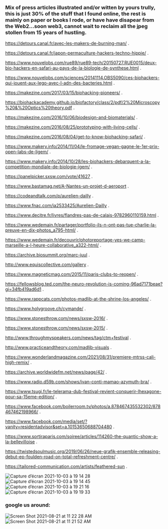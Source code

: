 ### Mix of press articles illustrated and/or witten by yours trully, this is just 30% of the stuff that I found online, the rest is mainly on paper or books I rode, or have have disapear from the Web2...soon web3, cannot wait to reclaim all the jpeg stollen from 15 years of hustling.



https://detours.canal.fr/avec-les-makers-de-burning-man/
.

https://detours.canal.fr/japon-permaculture-hackers-techno-hippie/
.

https://www.nouvelobs.com/rue89/rue89-tech/20150727.RUE0015/deux-bio-hackers-en-safari-au-pays-de-la-biologie-de-synthese.html
.

https://www.nouvelobs.com/sciences/20141114.OBS5090/ces-biohackers-qui-jouent-aux-lego-avec-l-adn-des-bacteries.html
.

https://makezine.com/2017/03/15/biohacking-pioneers/
.

https://biohackacademy.github.io/biofactory/class/2/pdf/2%20Microscopy%20&%20Optics%20theory.pdf
.

https://makezine.com/2016/10/06/biodesign-and-biomaterials/
.

https://makezine.com/2016/08/25/prototyping-with-living-cells/
.

https://makezine.com/2016/08/04/get-to-know-biohacking-safari/
.

https://www.makery.info/2014/11/04/le-fromage-vegan-gagne-le-1er-prix-open-labs-de-ligem/
.

https://www.makery.info/2014/10/28/les-biohackers-debarquent-a-la-competition-mondiale-de-biologie-igem/
.

https://panelpicker.sxsw.com/vote/41627
.

https://www.bastamag.net/A-Nantes-un-projet-d-aeroport
.

https://codeandtalk.com/p/aurelien-dailly
.

https://www.fnac.com/ia2533425/Aurelien-Dailly
.

https://www.decitre.fr/livres/flandres-pas-de-calais-9782960110159.html
.

https://www.wedemain.fr/partager/portfolio-ils-n-ont-pas-tue-charlie-la-preuve-en-dix-photos_a795-html/
.

https://www.wedemain.fr/decouvrir/photoreportage-yes-we-camp-marseille-a-l-heure-collaborative_a322-html/
.

https://archive.biosummit.org/marc-juul
.

http://www.equiscollective.com/gallery
.

https://www.magneticmag.com/2015/11/paris-clubs-to-reopen/
.

https://fellowsblog.ted.com/the-neuro-revolution-is-coming-96ad7171beae?gi=34fb419ad6d1
.

https://www.rappcats.com/photos-madlib-at-the-shrine-los-angeles/
.

https://www.holygroove.ch/cymande/
.

https://www.stonesthrow.com/news/sxsw-2016/
.

https://www.stonesthrow.com/news/sxsw-2015/
.

http://www.throughmyspeakers.com/news/tag/ctm+festival
.

http://www.practiceandtheory.com/madlib-visuals
.

https://www.wonderlandmagazine.com/2021/08/31/premiere-mtrss-cali-high-remix/
.

https://archive.worldwidefm.net/news/page/42/
.

https://www.radio.d59b.com/shows/ivan-conti-mamao-azymuth-bra/
.

https://www.tsugi.fr/le-telerama-dub-festival-revient-conquerir-lhexagone-pour-sa-15eme-edition/
.

https://www.facebook.com/boilerroom.tv/photos/a.878467435532302/878467462198966/
.

https://www.facebook.com/media/set/?vanity=residentadvisor&set=a.10153650688704480
.

https://www.sortiraparis.com/soiree/articles/114260-the-quantic-show-a-la-bellevilloise
.

https://twistedsoulmusic.org/2019/06/26/neue-grafik-ensemble-releasing-debut-ep-foulden-road-on-total-refreshment-centre/
.

https://tailored-communication.com/artists/feathered-sun
.




![Capture d’écran 2021-10-03 à 19 14 28](https://user-images.githubusercontent.com/86488172/135765941-72e960ab-ee9c-47d0-a900-22f3de1e5460.png)
![Capture d’écran 2021-10-03 à 19 14 45](https://user-images.githubusercontent.com/86488172/135765741-a1ca39fd-a53a-4569-ad8f-b42a4a6abed8.png)
![Capture d’écran 2021-10-03 à 19 21 16](https://user-images.githubusercontent.com/86488172/135765718-2bddf62f-ab9f-4103-b59a-7889250f6375.png)
![Capture d’écran 2021-10-03 à 19 19 33](https://user-images.githubusercontent.com/86488172/135765724-05971000-329d-4836-b04d-0e21d2363de5.png)

### google us around:



![Screen Shot 2021-08-21 at 11 22 28 AM](https://user-images.githubusercontent.com/86488172/130317598-f66a0cab-ab6e-473a-92df-b98f1f96cb83.png)
![Screen Shot 2021-08-21 at 11 21 52 AM](https://user-images.githubusercontent.com/86488172/130317605-a44d9583-53de-4008-8653-a1526d6574a2.png)
